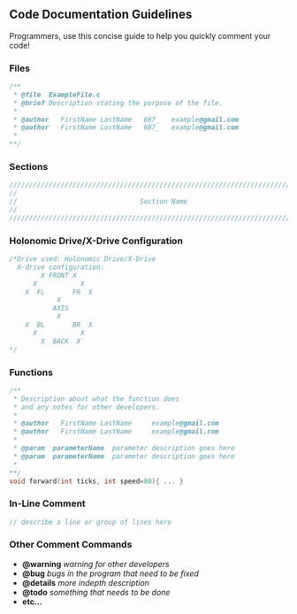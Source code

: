 ## Code Documentation Guidelines

Programmers, use this concise guide to help you quickly comment your code!

### Files
```c
/**
 * @file  ExampleFile.c
 * @brief Description stating the purpose of the file.
 *
 * @author   FirstName LastName   687_   example@gmail.com
 * @author   FirstName LastName   687_   example@gmail.com
 *
**/
```

### Sections
```c
/////////////////////////////////////////////////////////////////////////////////////////
//
//                               Section Name
//
/////////////////////////////////////////////////////////////////////////////////////////
```

### Holonomic Drive/X-Drive Configuration
```c
/*Drive used: Holonomic Drive/X-Drive
  X-drive configuration:
        X FRONT X
      X           X
    X  FL       FR  X
            X
           AXIS
            X
    X  BL       BR  X
      X           X
        X  BACK  X
*/
```

### Functions
```c
/**
 * Description about what the function does
 * and any notes for other developers.
 *
 * @author   FirstName LastName     example@gmail.com
 * @author   FirstName LastName     example@gmail.com
 *
 * @param  parameterName  parameter description goes here
 * @param  parameterName  parameter description goes here
 *
**/
void forward(int ticks, int speed=80){ ... }
```

### In-Line Comment
```c
// describe a line or group of lines here
```

### Other Comment Commands

- **@warning** _warning for other developers_
- **@bug** _bugs in the program that need to be fixed_
- **@details** _more indepth description_
- **@todo** _something that needs to be done_
- **etc...**
